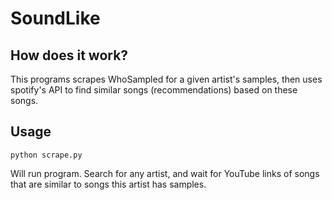 # SoundLike
## How does it work?
This programs scrapes WhoSampled for a given artist's samples, then uses spotify's API to find similar songs (recommendations) based on these songs.

## Usage
```
python scrape.py
```
Will run program. Search for any artist, and wait for YouTube links of songs that are similar to songs this artist has samples.

